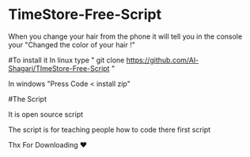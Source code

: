 # TimeStore-Free-Script
When you change your hair from the phone it will tell you in the console your "Changed the color of your hair !"


#To install it
In linux type " git clone https://github.com/Al-Shagari/TImeStore-Free-Script "


In windows "Press Code < install zip" 



#The Script 

It is open source script

The script is for teaching people how to code there first script



Thx For Downloading ❤
